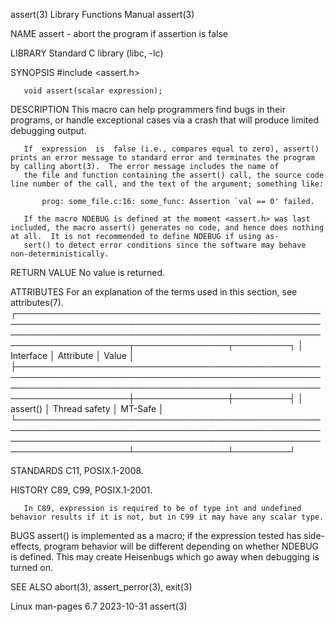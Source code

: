 assert(3)                                                                                 Library Functions Manual                                                                                assert(3)

NAME
       assert - abort the program if assertion is false

LIBRARY
       Standard C library (libc, -lc)

SYNOPSIS
       #include <assert.h>

       void assert(scalar expression);

DESCRIPTION
       This macro can help programmers find bugs in their programs, or handle exceptional cases via a crash that will produce limited debugging output.

       If  expression  is  false (i.e., compares equal to zero), assert() prints an error message to standard error and terminates the program by calling abort(3).  The error message includes the name of
       the file and function containing the assert() call, the source code line number of the call, and the text of the argument; something like:

           prog: some_file.c:16: some_func: Assertion `val == 0' failed.

       If the macro NDEBUG is defined at the moment <assert.h> was last included, the macro assert() generates no code, and hence does nothing at all.  It is not recommended to define NDEBUG if using as‐
       sert() to detect error conditions since the software may behave non-deterministically.

RETURN VALUE
       No value is returned.

ATTRIBUTES
       For an explanation of the terms used in this section, see attributes(7).
       ┌────────────────────────────────────────────────────────────────────────────────────────────────────────────────────────────────────────────────────────────────────────┬───────────────┬─────────┐
       │ Interface                                                                                                                                                              │ Attribute     │ Value   │
       ├────────────────────────────────────────────────────────────────────────────────────────────────────────────────────────────────────────────────────────────────────────┼───────────────┼─────────┤
       │ assert()                                                                                                                                                               │ Thread safety │ MT-Safe │
       └────────────────────────────────────────────────────────────────────────────────────────────────────────────────────────────────────────────────────────────────────────┴───────────────┴─────────┘

STANDARDS
       C11, POSIX.1-2008.

HISTORY
       C89, C99, POSIX.1-2001.

       In C89, expression is required to be of type int and undefined behavior results if it is not, but in C99 it may have any scalar type.

BUGS
       assert() is implemented as a macro; if the expression tested has side-effects, program behavior will be different depending on whether NDEBUG is defined.  This may create Heisenbugs which go  away
       when debugging is turned on.

SEE ALSO
       abort(3), assert_perror(3), exit(3)

Linux man-pages 6.7                                                                              2023-10-31                                                                                       assert(3)
